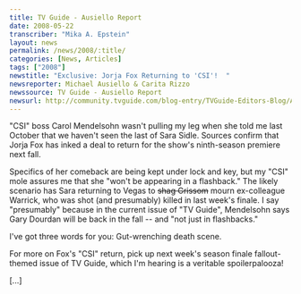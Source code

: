 ```yaml
---
title: TV Guide - Ausiello Report
date: 2008-05-22
transcriber: "Mika A. Epstein"
layout: news
permalink: /news/2008/:title/
categories: [News, Articles]
tags: ["2008"]
newstitle: "Exclusive: Jorja Fox Returning to 'CSI'!  "
newsreporter: Michael Ausiello & Carita Rizzo
newssource: TV Guide - Ausiello Report
newsurl: http://community.tvguide.com/blog-entry/TVGuide-Editors-Blog/Ausiello-Report/Ausiello-Scoop-Jorja/800040233
---
```


"CSI" boss Carol Mendelsohn wasn't pulling my leg when she told me last October that we haven't seen the last of Sara Sidle. Sources confirm that Jorja Fox has inked a deal to return for the show's ninth-season premiere next fall.

Specifics of her comeback are being kept under lock and key, but my "CSI" mole assures me that she "won't be appearing in a flashback." The likely scenario has Sara returning to Vegas to ~~shag Grissom~~ mourn ex-colleague Warrick, who was shot (and presumably) killed in last week's finale. I say "presumably" because in the current issue of "TV Guide", Mendelsohn says Gary Dourdan will be back in the fall -- and "not just in flashbacks."

I've got three words for you: Gut-wrenching death scene.

For more on Fox's "CSI" return, pick up next week's season finale fallout-themed issue of TV Guide, which I'm hearing is a veritable spoilerpalooza!

[...]
